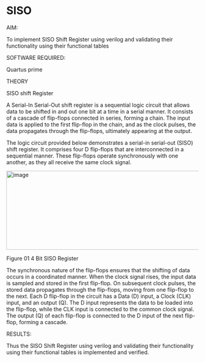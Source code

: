 # SISO
AIM: 

To implement SISO Shift Register using verilog and validating their functionality using their functional tables 

SOFTWARE REQUIRED: 

Quartus prime 

THEORY 

SISO shift Register 

A Serial-In Serial-Out shift register is a sequential logic circuit that allows data to be shifted in and out one bit at a time in a serial manner. It consists of a cascade of flip-flops connected in series, forming a chain. The input data is applied to the first flip-flop in the chain, and as the clock pulses, the data propagates through the flip-flops, ultimately appearing at the output. 

The logic circuit provided below demonstrates a serial-in serial-out (SISO) shift register. It comprises four D flip-flops that are interconnected in a sequential manner. These flip-flops operate synchronously with one another, as they all receive the same clock signal. 

<img width="678" height="207" alt="image" src="https://github.com/user-attachments/assets/c1f00bb5-d3c6-4d54-b48a-2562971863b3" />

Figure 01 4 Bit SISO Register 

The synchronous nature of the flip-flops ensures that the shifting of data occurs in a coordinated manner. When the clock signal rises, the input data is sampled and stored in the first flip-flop. On subsequent clock pulses, the stored data propagates through the flip-flops, moving from one flip-flop to the next. Each D flip-flop in the circuit has a Data (D) input, a Clock (CLK) input, and an output (Q). The D input represents the data to be loaded into the flip-flop, while the CLK input is connected to the common clock signal. The output (Q) of each flip-flop is connected to the D input of the next flip-flop, forming a cascade. 


RESULTS:

Thus the SISO Shift Register using verilog and validating their functionality using their functional tables is implemented and verified. 
